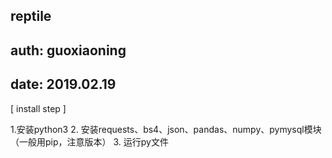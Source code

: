 ## reptile
## auth: guoxiaoning
## date: 2019.02.19


[ install step ]

1.安装python3
2. 安装requests、bs4、json、pandas、numpy、pymysql模块（一般用pip，注意版本）
3. 运行py文件

